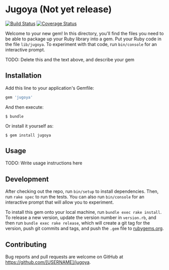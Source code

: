 # Jugoya (Not yet release)

[![Build Status](https://api.travis-ci.org/ikea-dless/jugoya.svg?branch=master)](http://travis-ci.org/ikea-dless/jugoya)
[![Coverage Status](https://coveralls.io/repos/github/ikea-dless/jugoya/badge.svg?branch=master)](https://coveralls.io/github/ikea-dless/jugoya?branch=master)

Welcome to your new gem! In this directory, you'll find the files you need to be able to package up your Ruby library into a gem. Put your Ruby code in the file `lib/jugoya`. To experiment with that code, run `bin/console` for an interactive prompt.

TODO: Delete this and the text above, and describe your gem

## Installation

Add this line to your application's Gemfile:

```ruby
gem 'jugoya'
```

And then execute:

    $ bundle

Or install it yourself as:

    $ gem install jugoya

## Usage

TODO: Write usage instructions here

## Development

After checking out the repo, run `bin/setup` to install dependencies. Then, run `rake spec` to run the tests. You can also run `bin/console` for an interactive prompt that will allow you to experiment.

To install this gem onto your local machine, run `bundle exec rake install`. To release a new version, update the version number in `version.rb`, and then run `bundle exec rake release`, which will create a git tag for the version, push git commits and tags, and push the `.gem` file to [rubygems.org](https://rubygems.org).

## Contributing

Bug reports and pull requests are welcome on GitHub at https://github.com/[USERNAME]/jugoya.

